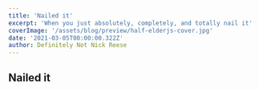 ```yaml
---
title: 'Nailed it'
excerpt: 'When you just absolutely, completely, and totally nail it'
coverImage: '/assets/blog/preview/half-elderjs-cover.jpg'
date: '2021-03-05T00:00:00.322Z'
author: Definitely Not Nick Reese
---
```


## Nailed it
